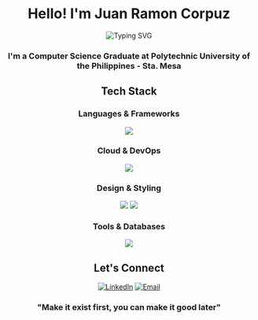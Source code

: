<div align="center">
  
  # Hello! I'm Juan Ramon Corpuz
  
</div>
<div align="center">
  <img src="https://readme-typing-svg.herokuapp.com?font=Fira+Code&weight=700&size=28&duration=3000&pause=1000&color=2196F3&center=true&vCenter=true&random=false&width=600&lines=Cloud%2FDevOps+Enthusiast;UI%2FUX+Designer;Front-end+Developer" alt="Typing SVG" />
</div>
<div align="center">
  <h3> I'm a Computer Science Graduate at Polytechnic University of the Philippines - Sta. Mesa</h3>
</div>
<div align="center">

## Tech Stack
</div>
<div align="center">

### Languages & Frameworks
</div>
<div align="center">
  <img src="https://skillicons.dev/icons?i=html,css,js,ts,python,nodejs,react,nextjs,flask" />
</div>
<div align="center">

### Cloud & DevOps
</div>
<div align="center">
  <img src="https://skillicons.dev/icons?i=aws,docker,kubernetes,terraform, gitlab" />
</div>
<div align="center">

### Design & Styling
</div>
<div align="center">
  <img src="https://skillicons.dev/icons?i=figma,tailwind,bootstrap,photoshop" />
  <img src="https://img.shields.io/badge/Canva-00C4CC?style=for-the-badge&logo=canva&logoColor=white" />
</div>
<div align="center">

### Tools & Databases
</div>
<div align="center">
  <img src="https://skillicons.dev/icons?i=git,vscode,postman,mysql" />
</div>

<div align="center">
  
## Let's Connect

</div>
<div align="center">

[![LinkedIn](https://img.shields.io/badge/LinkedIn-0077B5?style=for-the-badge&logo=linkedin&logoColor=white)](https://www.linkedin.com/in/ramonjuan/)
[![Email](https://img.shields.io/badge/Email-D14836?style=for-the-badge&logo=gmail&logoColor=white)](mailto:juanramoncorpuz@gmail.com)
</div>
<div align="center">

  ### "Make it exist first, you can make it good later"

</div>
